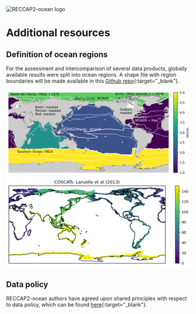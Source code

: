 ---
---
<img src="/img/CCI_reccap2_positive.png" title="RECCAP2-ocean logo" alt="RECCAP2-ocean logo" />

# Additional resources

## Definition of ocean regions

For the assessment and intercomparison of several data products, globally available results were split into ocean regions. A shape file with region boundaries will be made available in this [Github repo](https://github.com/RECCAP2-ocean/shared-resources/tree/master/regions){:target="_blank"}.

![RECCAP2-ocean_regions](img/ocean_regions/basin_all_wBiomes.png)
![RECCAP2-ocean_coast](img/ocean_regions/coastal_regions.png)

## Data policy

RECCAP2-ocean authors have agreed upon shared principles with respect to data policy, which can be found [here](documents/DATA_POLICY_RECCAP2-ocean.pdf){:target="_blank"}.
